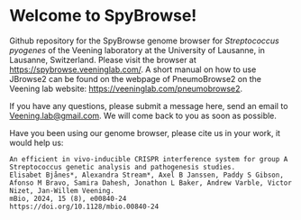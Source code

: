 # Welcome to SpyBrowse!

Github repository for the SpyBrowse genome browser for _Streptococcus pyogenes_ of the Veening laboratory at the University of Lausanne, in Lausanne, Switzerland.
Please visit the browser at https://spybrowse.veeninglab.com/.
A short manual on how to use JBrowse2 can be found on the webpage of PneumoBrowse2 on the Veening lab website: https://veeninglab.com/pneumobrowse2.

If you have any questions, please submit a message here, send an email to Veening.lab@gmail.com.
We will come back to you as soon as possible.

Have you been using our genome browser, please cite us in your work, it would help us:
```
An efficient in vivo-inducible CRISPR interference system for group A Streptococcus genetic analysis and pathogenesis studies.
Elisabet Bjånes*, Alexandra Stream*, Axel B Janssen, Paddy S Gibson, Afonso M Bravo, Samira Dahesh, Jonathon L Baker, Andrew Varble, Victor Nizet, Jan-Willem Veening.
mBio, 2024, 15 (8), e00840-24
https://doi.org/10.1128/mbio.00840-24
```
